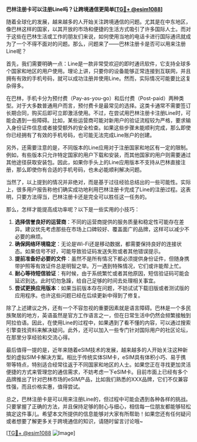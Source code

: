 **巴林注册卡可以注册Line吗？让跨境通信更简单[[TG💪+ @esim1088](https://t.me/s/esim1088)]**

随着全球化的发展，越来越多的人开始关注跨境通信的问题。尤其是在中东地区，像巴林这样的国家，以其开放的市场和便捷的生活方式吸引了许多国际人士。而对于这些在巴林生活或工作的朋友们来说，如何使用当地的电话卡进行国际通讯就成为了一个不得不面对的问题。那么，问题来了——巴林注册卡是否可以用来注册Line呢？

首先，我们需要明确一点：Line是一款非常受欢迎的即时通讯软件，它支持全球多个国家和地区的用户使用。理论上讲，只要你的设备能够正常连接到互联网，并且拥有有效的手机号码，就可以成功注册并使用Line。然而，实际情况可能要比这复杂得多。

在巴林，手机卡分为预付费（Pay-as-you-go）和后付费（Post-paid）两种类型。对于大多数普通用户而言，预付费卡是最常见的选择。这类卡通常不需要签订长期合同，购买后即可立即激活使用。不过，在尝试用巴林注册卡注册Line时，可能会遇到一些障碍。比如，某些运营商可能对新用户的验证流程较为严格，要求输入身份证件信息或者接受额外的安全检查。如果这些步骤未能顺利完成，那么即使你已经拥有了有效的手机号码，也可能无法完成Line账户的创建。

另外，还需要注意的是，不同版本的Line应用对于注册国家和地区有一定的限制。例如，有些版本只允许特定国家的用户下载和安装，而其他国家的用户则需要通过其他途径获取安装包。因此，如果你手头上的Line应用版本不支持从巴林直接注册，那么即使你有合适的手机号码，也未必能顺利解决问题。

当然了，以上提到的情况并非绝对，而是基于过往经验总结出的一些可能性。实际上，很多用户报告称他们确实成功地利用巴林注册卡完成了Line的注册过程。这表明，只要方法得当，巴林注册卡还是完全可以胜任这一任务的。

那么，怎样才能提高成功率呢？以下是一些实用的小技巧：

1. **选择信誉良好的运营商**：不同的运营商提供的服务质量和稳定性可能存在差异。建议优先考虑那些在市场上口碑较好、覆盖面广的品牌，这样可以减少不必要的麻烦。
2. **确保网络环境稳定**：无论是Wi-Fi还是移动数据，都需要保持良好的连接状态。如果信号不好，可能导致验证码发送失败或者其他错误提示。
3. **提前准备好必要的文件**：虽然不是所有情况下都必须提供身份证件，但随身携带护照等有效证件总是明智之举。万一遇到特殊情况，它们或许能帮上忙。
4. **耐心等待短信验证**：有时候，由于系统繁忙或者其他原因，短信验证码可能会延迟到达。此时切勿急躁，给自己足够的时间去处理相关事宜。
5. **尝试更换应用版本**：如果当前版本存在问题，不妨试试下载旧版或者测试版的应用程序。也许这些问题已经在后续更新中得到了修复。

除了上述建议之外，还有一个不容忽视的重要因素就是语言障碍。巴林是一个多民族聚居的地方，英语虽然是官方工作语言之一，但在日常生活中仍然会频繁接触到阿拉伯语。因此，在使用Line的过程中，如果遇到了看不懂的内容，可以通过搜索引擎查找资料来解决疑问。此外，还可以加入一些专门针对国际用户的社区论坛，在那里分享经验和交流心得。

最后值得一提的是，近年来随着eSIM技术的发展，越来越多的人开始关注这种新型的虚拟SIM卡解决方案。相比于传统实体SIM卡，eSIM具有体积小巧、易于携带等特点，特别适合经常往返于不同国家和地区的人士。如果您正在寻找更加灵活便捷的方式来管理您的通信需求，不妨考虑一下eSIM卡。目前市面上已经有多个品牌推出了针对巴林市场的eSIM产品，比如我们熟悉的XXX品牌，它们不仅兼容性强，而且价格实惠，值得尝试。

总之，巴林注册卡是可以用来注册Line的，但过程中可能会遇到各种各样的挑战。只要掌握了正确的方法，并且保持足够的耐心与细心，相信每一位朋友都能够轻松搞定这件事儿。希望本文所提供的信息能够对大家有所帮助！如果您还有任何疑问或者想要了解更多关于跨境通信的知识，请随时留言讨论哦~

[[TG💪+ @esim1088](https://t.me/s/esim1088) ![Image](https://i.postimg.cc/4NQfJmqS/Snipaste-2025-05-13-00-14-12.png)]